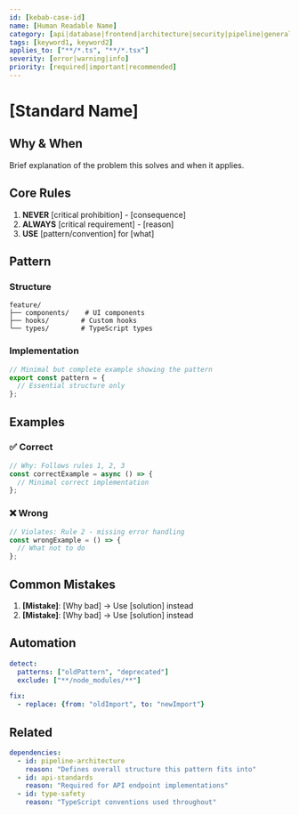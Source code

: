 ```yaml
---
id: [kebab-case-id]
name: [Human Readable Name]
category: [api|database|frontend|architecture|security|pipeline|general]
tags: [keyword1, keyword2]
applies_to: ["**/*.ts", "**/*.tsx"]
severity: [error|warning|info]
priority: [required|important|recommended]
---
```


# [Standard Name]

## Why & When
<!-- 2-3 sentences max: problem solved, when to apply -->
Brief explanation of the problem this solves and when it applies.

## Core Rules
<!-- Only the MUST-follow rules, numbered for reference -->
1. **NEVER** [critical prohibition] - [consequence]
2. **ALWAYS** [critical requirement] - [reason]
3. **USE** [pattern/convention] for [what]

## Pattern

### Structure
```
feature/
├── components/    # UI components
├── hooks/        # Custom hooks
└── types/        # TypeScript types
```

### Implementation
```typescript
// Minimal but complete example showing the pattern
export const pattern = {
  // Essential structure only
};
```

## Examples

### ✅ Correct
```typescript
// Why: Follows rules 1, 2, 3
const correctExample = async () => {
  // Minimal correct implementation
};
```

### ❌ Wrong
```typescript
// Violates: Rule 2 - missing error handling
const wrongExample = () => {
  // What not to do
};
```

## Common Mistakes
1. **[Mistake]**: [Why bad] → Use [solution] instead
2. **[Mistake]**: [Why bad] → Use [solution] instead

## Automation
<!-- For ESLint/tooling generation -->
```yaml
detect:
  patterns: ["oldPattern", "deprecated"]
  exclude: ["**/node_modules/**"]

fix:
  - replace: {from: "oldImport", to: "newImport"}
```

## Related
```yaml
dependencies:
  - id: pipeline-architecture
    reason: "Defines overall structure this pattern fits into"
  - id: api-standards
    reason: "Required for API endpoint implementations"
  - id: type-safety
    reason: "TypeScript conventions used throughout"
```
